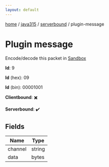 ```yaml
---
layout: default
---
```


[home](/)  /  [java315](/protocol/java315)  /  [serverbound](/protocol/java315/serverbound)  /  plugin-message

# Plugin message

Encode/decode this packet in [Sandbox](../../../sandbox/java315#Serverbound.PluginMessage)

**Id**: 9

**Id** (hex): 09

**Id** (bin): 00001001

**Clientbound**: ✖️

**Serverbound**: ✔️

## Fields

Name | Type
---|---
channel | string
data | bytes
